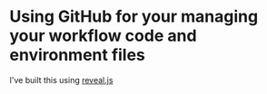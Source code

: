 # Using GitHub for your managing your workflow code and environment files

I've built this using [reveal.js](https://github.com/hakimel/reveal.js/)